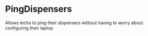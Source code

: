 # PingDispensers
Allows techs to ping their dispensers without having to worry about configuring their laptop
